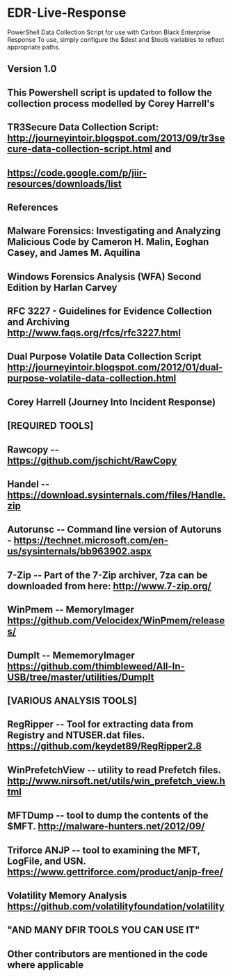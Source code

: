 # EDR-Live-Response
PowerShell Data Collection Script for use with Carbon Black Enterprise Response
To use, simply configure the $dest and $tools variables to reflect appropriate paths.
##
##  Version 1.0  
##
##  This Powershell script is updated to follow the collection process modelled by Corey Harrell's
##  TR3Secure Data Collection Script: http://journeyintoir.blogspot.com/2013/09/tr3secure-data-collection-script.html and
##  https://code.google.com/p/jiir-resources/downloads/list
##	
##	References 
##		Malware Forensics: Investigating and Analyzing Malicious Code by Cameron H. Malin, Eoghan Casey, and James M. Aquilina 
## 		Windows Forensics Analysis (WFA) Second Edition by Harlan Carvey
## 		RFC 3227 - Guidelines for Evidence Collection and Archiving http://www.faqs.org/rfcs/rfc3227.html
##		Dual Purpose Volatile Data Collection Script http://journeyintoir.blogspot.com/2012/01/dual-purpose-volatile-data-collection.html
##		Corey Harrell (Journey Into Incident Response)
##		

##     [REQUIRED TOOLS]
##		Rawcopy -- https://github.com/jschicht/RawCopy
##		Handel -- https://download.sysinternals.com/files/Handle.zip
##		Autorunsc -- Command line version of Autoruns - https://technet.microsoft.com/en-us/sysinternals/bb963902.aspx
##		7-Zip -- Part of the 7-Zip archiver, 7za can be downloaded from here: http://www.7-zip.org/
##		WinPmem -- MemoryImager https://github.com/Velocidex/WinPmem/releases/
##		DumpIt -- MememoryImager https://github.com/thimbleweed/All-In-USB/tree/master/utilities/DumpIt
##	[VARIOUS ANALYSIS TOOLS]
##		RegRipper -- Tool for extracting data from Registry and NTUSER.dat files. https://github.com/keydet89/RegRipper2.8
##		WinPrefetchView -- utility to read Prefetch files. http://www.nirsoft.net/utils/win_prefetch_view.html
##		MFTDump -- tool to dump the contents of the $MFT. http://malware-hunters.net/2012/09/
##		Triforce ANJP -- tool to examining the MFT, LogFile, and USN. https://www.gettriforce.com/product/anjp-free/
##		Volatility Memory Analysis https://github.com/volatilityfoundation/volatility
##
## 					                          "AND MANY DFIR TOOLS YOU CAN USE IT"
##
##		Other contributors are mentioned in the code where applicable
